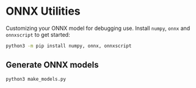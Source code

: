 # ONNX Utilities

Customizing your ONNX model for debugging use. Install `numpy`, `onnx` and `onnxscript` to get started:

```bash
python3 -m pip install numpy, onnx, onnxscript
```

## Generate ONNX models

```bash
python3 make_models.py
```
